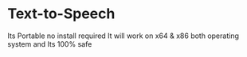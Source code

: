 # Text-to-Speech
Its Portable no install required 
It will work on x64 & x86 both operating system and
Its 100% safe

